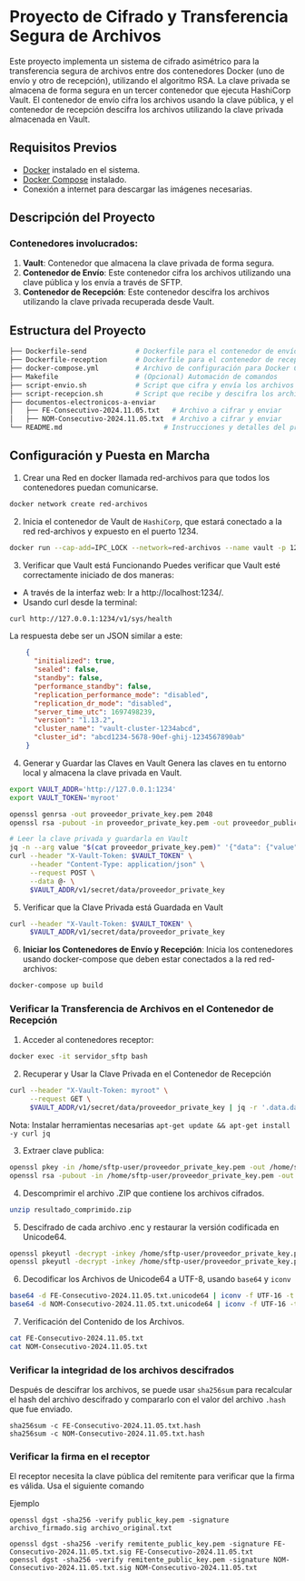 # Proyecto de Cifrado y Transferencia Segura de Archivos

Este proyecto implementa un sistema de cifrado asimétrico para la transferencia segura de archivos entre dos contenedores Docker (uno de envío y otro de recepción), utilizando el algoritmo RSA. La clave privada se almacena de forma segura en un tercer contenedor que ejecuta HashiCorp Vault. El contenedor de envío cifra los archivos usando la clave pública, y el contenedor de recepción descifra los archivos utilizando la clave privada almacenada en Vault.

## Requisitos Previos

- [Docker](https://www.docker.com/) instalado en el sistema.
- [Docker Compose](https://docs.docker.com/compose/) instalado.
- Conexión a internet para descargar las imágenes necesarias.

## Descripción del Proyecto

### Contenedores involucrados:

1. **Vault**: Contenedor que almacena la clave privada de forma segura.
2. **Contenedor de Envío**: Este contenedor cifra los archivos utilizando una clave pública y los envía a través de SFTP.
3. **Contenedor de Recepción**: Este contenedor descifra los archivos utilizando la clave privada recuperada desde Vault.

## Estructura del Proyecto

```bash
├── Dockerfile-send            # Dockerfile para el contenedor de envío
├── Dockerfile-reception       # Dockerfile para el contenedor de recepción
├── docker-compose.yml         # Archivo de configuración para Docker Compose
├── Makefile                   # (Opcional) Automación de comandos
├── script-envio.sh            # Script que cifra y envía los archivos
├── script-recepcion.sh        # Script que recibe y descifra los archivos
├── documentos-electronicos-a-enviar
│   ├── FE-Consecutivo-2024.11.05.txt   # Archivo a cifrar y enviar
│   ├── NOM-Consecutivo-2024.11.05.txt  # Archivo a cifrar y enviar
└── README.md                         # Instrucciones y detalles del proyecto
```

## Configuración y Puesta en Marcha

1. Crear una Red en docker llamada red-archivos para que todos los contenedores puedan comunicarse.

```bash
docker network create red-archivos
```

2. Inicia el contenedor de Vault de `HashiCorp`, que estará conectado a la red red-archivos y expuesto en el puerto 1234.

```bash
docker run --cap-add=IPC_LOCK --network=red-archivos --name vault -p 1234:1234 -e 'VAULT_DEV_ROOT_TOKEN_ID=myroot' -e 'VAULT_DEV_LISTEN_ADDRESS=0.0.0.0:1234' hashicorp/vault
```

3. Verificar que Vault está Funcionando
Puedes verificar que Vault esté correctamente iniciado de dos maneras:
- A través de la interfaz web:
Ir a http://localhost:1234/.
- Usando curl desde la terminal:

```bash  
curl http://127.0.0.1:1234/v1/sys/health
```

La respuesta debe ser un JSON similar a este:

```JSON
	{
	  "initialized": true,
	  "sealed": false,
	  "standby": false,
	  "performance_standby": false,
	  "replication_performance_mode": "disabled",
	  "replication_dr_mode": "disabled",
	  "server_time_utc": 1697498239,
	  "version": "1.13.2",
	  "cluster_name": "vault-cluster-1234abcd",
	  "cluster_id": "abcd1234-5678-90ef-ghij-1234567890ab"
	}
```

4. Generar y Guardar las Claves en Vault
Genera las claves en tu entorno local y almacena la clave privada en Vault.
    
```bash
export VAULT_ADDR='http://127.0.0.1:1234'
export VAULT_TOKEN='myroot'

openssl genrsa -out proveedor_private_key.pem 2048
openssl rsa -pubout -in proveedor_private_key.pem -out proveedor_public_key.pem

# Leer la clave privada y guardarla en Vault
jq -n --arg value "$(cat proveedor_private_key.pem)" '{"data": {"value": $value}}' | \
curl --header "X-Vault-Token: $VAULT_TOKEN" \
     --header "Content-Type: application/json" \
     --request POST \
     --data @- \
     $VAULT_ADDR/v1/secret/data/proveedor_private_key
```

5. Verificar que la Clave Privada está Guardada en Vault

```bash
curl --header "X-Vault-Token: $VAULT_TOKEN" \
     $VAULT_ADDR/v1/secret/data/proveedor_private_key
```

6. **Iniciar los Contenedores de Envío y Recepción**: Inicia los contenedores usando docker-compose que deben estar conectados a la red red-archivos:

```bash
docker-compose up build
```

### Verificar la Transferencia de Archivos en el Contenedor de Recepción
1. Acceder al contenedores receptor:

```bash
docker exec -it servidor_sftp bash
```

2. Recuperar y Usar la Clave Privada en el Contenedor de Recepción

```bash
curl --header "X-Vault-Token: myroot" \
     --request GET \
     $VAULT_ADDR/v1/secret/data/proveedor_private_key | jq -r '.data.data.value' > /home/sftp-user/proveedor_private_key.pem
```

Nota: Instalar herramientas necesarias `apt-get update && apt-get install -y curl jq`

3. Extraer clave publica:

```bash
openssl pkey -in /home/sftp-user/proveedor_private_key.pem -out /home/sftp-user/proveedor_private_key_rsa.pem
openssl rsa -pubout -in /home/sftp-user/proveedor_private_key.pem -out /home/sftp-user/proveedor_public_key.pem
```

4. Descomprimir el archivo .ZIP que contiene los archivos cifrados.

```bash
unzip resultado_comprimido.zip
```

5. Descifrado de cada archivo .enc y restaurar la versión codificada en Unicode64.

```bash
openssl pkeyutl -decrypt -inkey /home/sftp-user/proveedor_private_key.pem -in FE-Consecutivo-2024.11.05.txt.enc -out FE-Consecutivo-2024.11.05.txt.unicode64 -pkeyopt rsa_padding_mode:pkcs1
openssl pkeyutl -decrypt -inkey /home/sftp-user/proveedor_private_key.pem -in NOM-Consecutivo-2024.11.05.txt.enc -out NOM-Consecutivo-2024.11.05.txt.unicode64 -pkeyopt rsa_padding_mode:pkcs1
```

6. Decodificar los Archivos de Unicode64 a UTF-8, usando `base64` y `iconv`

```bash
base64 -d FE-Consecutivo-2024.11.05.txt.unicode64 | iconv -f UTF-16 -t UTF-8 > FE-Consecutivo-2024.11.05.txt
base64 -d NOM-Consecutivo-2024.11.05.txt.unicode64 | iconv -f UTF-16 -t UTF-8 > NOM-Consecutivo-2024.11.05.txt
```
7. Verificación del Contenido de los Archivos.

```bash
cat FE-Consecutivo-2024.11.05.txt
cat NOM-Consecutivo-2024.11.05.txt
```

### Verificar la integridad de los archivos descifrados
Después de descifrar los archivos, se puede usar `sha256sum` para recalcular el hash del archivo descifrado y compararlo con el valor del archivo `.hash` que fue enviado.

```
sha256sum -c FE-Consecutivo-2024.11.05.txt.hash
sha256sum -c NOM-Consecutivo-2024.11.05.txt.hash
```

### Verificar la firma en el receptor
El receptor necesita la clave pública del remitente para verificar que la firma es válida. Usa el siguiente comando

Ejemplo
```
openssl dgst -sha256 -verify public_key.pem -signature archivo_firmado.sig archivo_original.txt
```

```
openssl dgst -sha256 -verify remitente_public_key.pem -signature FE-Consecutivo-2024.11.05.txt.sig FE-Consecutivo-2024.11.05.txt
openssl dgst -sha256 -verify remitente_public_key.pem -signature NOM-Consecutivo-2024.11.05.txt.sig NOM-Consecutivo-2024.11.05.txt
```

